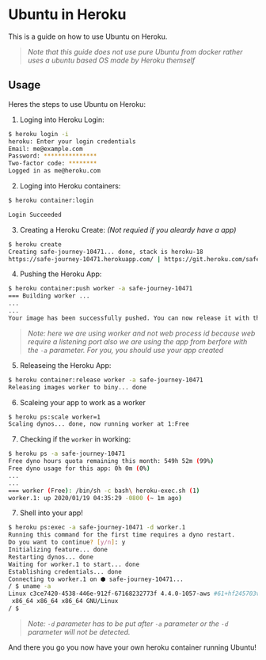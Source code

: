 # Ubuntu in Heroku

This is a guide on how to use Ubuntu on Heroku.

> *Note that this guide does not use pure Ubuntu from docker rather uses a ubuntu based OS made by Heroku themself*

## Usage

Heres the steps to use Ubuntu on Heroku:

1. Loging into Heroku Login:
```bash
$ heroku login -i
heroku: Enter your login credentials
Email: me@example.com
Password: ***************
Two-factor code: ********
Logged in as me@heroku.com
```
2. Loging into Heroku containers:
```bash
$ heroku container:login

Login Succeeded
```
3. Creating a Heroku Create: *(Not requied if you aleardy have a app)*
```bash
$ heroku create
Creating safe-journey-10471... done, stack is heroku-18
https://safe-journey-10471.herokuapp.com/ | https://git.heroku.com/safe-journey-10471.git
```
4. Pushing the Heroku App:
```bash
$ heroku container:push worker -a safe-journey-10471
=== Building worker ...
...
...
Your image has been successfully pushed. You can now release it with the 'container:release' command.
```
> *Note: here we are using worker and not web process id because web require a listening port also we are using the app from berfore with the `-a` parameter. For you, you should use your app created*
5. Releaseing the Heroku App:
```bash
$ heroku container:release worker -a safe-journey-10471
Releasing images worker to biny... done
```
6. Scaleing your app to work as a worker
```bash
$ heroku ps:scale worker=1 
Scaling dynos... done, now running worker at 1:Free
``` 
7. Checking if the `worker` in working:
```bash
$ heroku ps -a safe-journey-10471
Free dyno hours quota remaining this month: 549h 52m (99%)
Free dyno usage for this app: 0h 0m (0%)
...
...
=== worker (Free): /bin/sh -c bash\ heroku-exec.sh (1)
worker.1: up 2020/01/19 04:35:29 -0800 (~ 1m ago)
```
7. Shell into your app!
```bash
$ heroku ps:exec -a safe-journey-10471 -d worker.1
Running this command for the first time requires a dyno restart.
Do you want to continue? [y/n]: y
Initializing feature... done
Restarting dynos... done
Waiting for worker.1 to start... done
Establishing credentials... done
Connecting to worker.1 on ⬢ safe-journey-10471...
/ $ uname -a
Linux c3ce7420-4538-446e-912f-67168232773f 4.4.0-1057-aws #61+hf245703v20191104b1-Ubuntu SMP Mon Nov 4 15:32:25 UTC 2019
 x86_64 x86_64 x86_64 GNU/Linux
/ $
```
> *Note: `-d` parameter has to be put after `-a` parameter or the `-d` parameter will not be detected.* 

And there you go you now have your own heroku container running Ubuntu!
